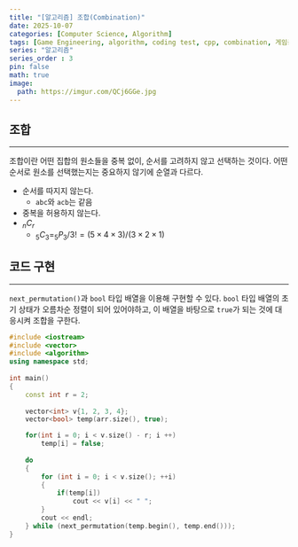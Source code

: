 ```yaml
---
title: "[알고리즘] 조합(Combination)"
date: 2025-10-07
categories: [Computer Science, Algorithm]
tags: [Game Engineering, algorithm, coding test, cpp, combination, 게임공학, 알고리즘, 코딩테스트, C++, 조합]
series: "알고리즘"
series_order : 3
pin: false
math: true
image:
  path: https://imgur.com/QCj6GGe.jpg
---
```


## 조합

---

조합이란 어떤 집합의 원소들을 중복 없이, 순서를 고려하지 않고 선택하는 것이다. 어떤 순서로 원소를 선택했는지는 중요하지 않기에 순열과 다르다.

- 순서를 따지지 않는다.
  - `abc`와 `acb`는 같음
- 중복을 허용하지 않는다.
- $_nC_r$
  - $_5C_3 = _5P_3 / 3! = (5 \times 4 \times 3) / (3 \times 2 \times 1)$

## 코드 구현

---

`next_permutation()`과 `bool` 타입 배열을 이용해 구현할 수 있다. `bool` 타입 배열의 초기 상태가 오름차순 정렬이 되어 있어야하고, 이 배열을 바탕으로 `true`가 되는 것에 대응시켜 조합을 구한다.

```cpp
#include <iostream>
#include <vector>
#include <algorithm>
using namespace std;
 
int main() 
{
    const int r = 2;
    
    vector<int> v{1, 2, 3, 4};
    vector<bool> temp(arr.size(), true);

    for(int i = 0; i < v.size() - r; i ++)     
        temp[i] = false;
 
    do 
    {
        for (int i = 0; i < v.size(); ++i) 
        {
            if(temp[i]) 
                cout << v[i] << " ";
        }
        cout << endl;
    } while (next_permutation(temp.begin(), temp.end()));
}
```
